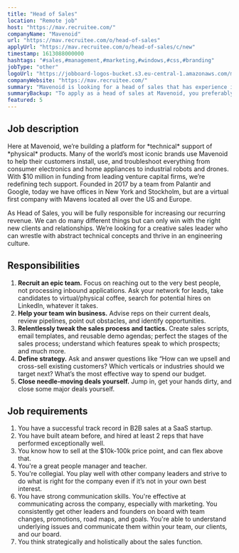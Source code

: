 ```yaml
---
title: "Head of Sales"
location: "Remote job"
host: "https://mav.recruitee.com/"
companyName: "Mavenoid"
url: "https://mav.recruitee.com/o/head-of-sales"
applyUrl: "https://mav.recruitee.com/o/head-of-sales/c/new"
timestamp: 1613088000000
hashtags: "#sales,#management,#marketing,#windows,#css,#branding"
jobType: "other"
logoUrl: "https://jobboard-logos-bucket.s3.eu-central-1.amazonaws.com/mavenoid"
companyWebsite: "https://mav.recruitee.com/"
summary: "Mavenoid is looking for a head of sales that has experience in: experience in: #sales, #windows, #css."
summaryBackup: "To apply as a head of sales at Mavenoid, you preferably need to have some knowledge of: #sales, #windows, #css."
featured: 5
---
```


## Job description

Here at Mavenoid, we’re building a platform for \*technical\* support of \*physical\* products. Many of the world’s most iconic brands use Mavenoid to help their customers install, use, and troubleshoot everything from consumer electronics and home appliances to industrial robots and drones. With $10 million in funding from leading venture capital firms, we’re redefining tech support. Founded in 2017 by a team from Palantir and Google, today we have offices in New York and Stockholm, but are a virtual first company with Mavens located all over the US and Europe.

As Head of Sales, you will be fully responsible for increasing our recurring revenue. We can do many different things but can only win with the right new clients and relationships. We’re looking for a creative sales leader who can wrestle with abstract technical concepts and thrive in an engineering culture.

## Responsibilities

1.  **Recruit an epic team.** Focus on reaching out to the very best people, not processing inbound applications. Ask your network for leads, take candidates to virtual/physical coffee, search for potential hires on LinkedIn, whatever it takes.
2.  **Help your team win business.** Advise reps on their current deals, review pipelines, point out obstacles, and identify opportunities.
3.  **Relentlessly tweak the sales process and tactics.** Create sales scripts, email templates, and reusable demo agendas; perfect the stages of the sales process; understand which features speak to which prospects; and much more.
4.  **Define strategy.** Ask and answer questions like “How can we upsell and cross-sell existing customers? Which verticals or industries should we target next? What’s the most effective way to spend our budget.
5.  **Close needle-moving deals yourself.** Jump in, get your hands dirty, and close some major deals yourself.

## Job requirements

1.  You have a successful track record in B2B sales at a SaaS startup.
2.  You have built ateam before, and hired at least 2 reps that have performed exceptionally well.
3.  You know how to sell at the $10k-100k price point, and can flex above that.
4.  You're a great people manager and teacher.
5.  You're collegial. You play well with other company leaders and strive to do what is right for the company even if it’s not in your own best interest.
6.  You have strong communication skills. You're effective at communicating across the company, especially with marketing. You consistently get other leaders and founders on board with team changes, promotions, road maps, and goals. You're able to understand underlying issues and communicate them within your team, our clients, and our board.
7.  You think strategically and holistically about the sales function.
